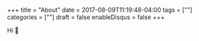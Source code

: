 +++
title = "About"
date = 2017-08-09T11:19:48-04:00
tags = [""]
categories = [""]
draft = false
enableDisqus = false
+++

Hi 🐻
